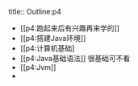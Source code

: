 title:: Outline:p4

- [[p4:跑起来后有兴趣再来学的]]
- [[p4:搭建Java环境]]
- [[p4:计算机基础]
- [[p4:Java基础语法]] 很基础可不看
- [[p4:Jvm]]
-